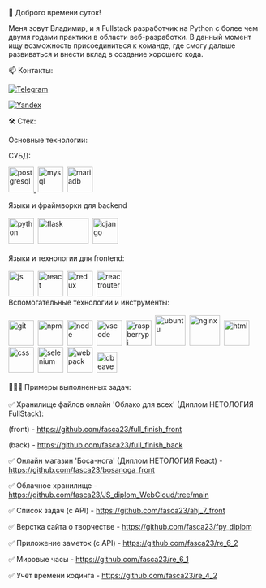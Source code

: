 👋 Доброго времени суток! 

Меня зовут Владимир, и я Fullstack разработчик на Python с более чем двумя годами практики в области веб-разработки. В данный момент ищу возможность присоединиться к команде, где смогу дальше развиваться и внести вклад в создание хорошего кода.

📫 Контакты:

[![Telegram](https://img.shields.io/badge/-Телеграмм-111?style=for-the-badge&logo=Telegram&color=red)](https://t.me/Kamenev37) 

[![Yandex](https://img.shields.io/badge/-почта-111?style=for-the-badge&logo=mail.ru&color=red)](mailto:fasca23@yandex.ru)

🛠️ Стек:  

Основные технологии:  

СУБД:
<div>
  
[<img src="https://cdn.jsdelivr.net/gh/devicons/devicon/icons/postgresql/postgresql-original.svg" title="postgresql" width="50" height="50"/>&nbsp;](https://www.postgresql.org/)
<img src="https://cdn-icons-png.flaticon.com/512/919/919836.png" title="mysql" width="50" height="50"/>&nbsp;
<img src="https://cdn.jsdelivr.net/gh/devicons/devicon@latest/icons/mariadb/mariadb-original.svg" title="mariadb" width="50" height="50"/>&nbsp;
</div>
Языки и фраймворки для backend
<div>
</br>
<img src="https://cdn.jsdelivr.net/gh/devicons/devicon@latest/icons/python/python-original.svg" title="python" width="50" height="50"/>&nbsp;
<img src="https://fantaso.github.io/images/skills-flask.png" title="flask" width="100" height="50"/>&nbsp;
<img src="https://www.hashstudioz.com/images/hire-django-hero.webp" title="django" width="50" height="50"/>&nbsp;
</br>
</div>
</br>
Языки и технологии для frontend:
<div>
</br>
<img src="https://cdn.jsdelivr.net/gh/devicons/devicon/icons/javascript/javascript-original.svg" title="js" width="50" height="50"/>&nbsp;
<img src="https://cdn.jsdelivr.net/gh/devicons/devicon/icons/react/react-original.svg" title="react" width="50" height="50"/>&nbsp;
<img src="https://cdn.jsdelivr.net/gh/devicons/devicon@latest/icons/redux/redux-original.svg" title="redux" width="50" height="50"/>&nbsp;
<img src="https://cdn.jsdelivr.net/gh/devicons/devicon@latest/icons/reactrouter/reactrouter-original.svg" title="reactrouter" width="50" height="50"/>&nbsp;
</br>
</div>  
Вспомогательные технологии и инструменты:
<div>
</br>  
<img src="https://cdn.jsdelivr.net/gh/devicons/devicon/icons/git/git-plain.svg" title="git" width="50" height="50"/>&nbsp;
<img src="https://cdn.jsdelivr.net/gh/devicons/devicon/icons/npm/npm-original-wordmark.svg" title="npm" width="50" height="50"/>&nbsp;
<img src="https://cdn.jsdelivr.net/gh/devicons/devicon@latest/icons/nodejs/nodejs-original-wordmark.svg" title="node" width="50" height="50"/>&nbsp;
<img src="https://cdn.jsdelivr.net/gh/devicons/devicon@latest/icons/vscode/vscode-original.svg" title="vscode" width="50" height="50"/>&nbsp;
<img src="https://cdn.jsdelivr.net/gh/devicons/devicon@latest/icons/raspberrypi/raspberrypi-original.svg" title="raspberrypi" width="50" height="50"/>&nbsp;
<img src="https://cdn.jsdelivr.net/gh/devicons/devicon@latest/icons/ubuntu/ubuntu-original.svg" title="ubuntu" width="60" height="60"/>&nbsp;
<img src="https://cdn.jsdelivr.net/gh/devicons/devicon@latest/icons/nginx/nginx-original.svg" title="nginx" width="60" height="60"/>&nbsp;
<img src="https://cdn.jsdelivr.net/gh/devicons/devicon/icons/html5/html5-original.svg" title="html" width="50" height="50"/>&nbsp;
<img src="https://cdn.jsdelivr.net/gh/devicons/devicon/icons/css3/css3-original.svg" title="css" width="50" height="50"/>&nbsp;
<img src="https://cdn.jsdelivr.net/gh/devicons/devicon@latest/icons/selenium/selenium-original.svg" title="selenium" width="50" height="50"/>&nbsp;
<img src="https://cdn.jsdelivr.net/gh/devicons/devicon@latest/icons/webpack/webpack-original.svg" title="webpack" width="50" height="50"/>&nbsp;
<img src="https://cdn.jsdelivr.net/gh/devicons/devicon@latest/icons/dbeaver/dbeaver-original.svg" title="dbeaver" width="40" height="40"/>&nbsp;
</br>
</div>
</br>
👩🏻‍💻 Примеры выполненных задач:
</br>
<div>
</br>
✅ Хранилище файлов онлайн 'Облако для всех' (Диплом НЕТОЛОГИЯ FullStack): 

(front) - https://github.com/fasca23/full_finish_front

(back) - https://github.com/fasca23/full_finish_back  

✅ Онлайн магазин 'Боса-нога' (Диплом НЕТОЛОГИЯ React) - https://github.com/fasca23/bosanoga_front

✅ Облачное хранилище - https://github.com/fasca23/JS_diplom_WebCloud/tree/main

✅ Список задач (с API) - https://github.com/fasca23/ahj_7_front

✅ Верстка сайта о творчестве - https://github.com/fasca23/fpy_diplom

✅ Приложение заметок (с API) - https://github.com/fasca23/re_6_2

✅ Мировые часы - https://github.com/fasca23/re_6_1

✅ Учёт времени кодинга - https://github.com/fasca23/re_4_2
</div>
